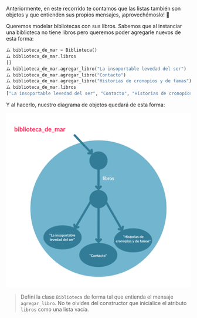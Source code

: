 Anteriormente, en este recorrido te contamos que las listas también son objetos y que entienden sus propios mensajes, ¡aprovechémoslo! :raised_hands:

Queremos modelar bibliotecas con sus libros. Sabemos que al instanciar una biblioteca no tiene libros pero queremos poder agregarle nuevos de esta forma:

```python
ム biblioteca_de_mar = Biblioteca()
ム biblioteca_de_mar.libros
[]
ム biblioteca_de_mar.agregar_libro("La insoportable levedad del ser")
ム biblioteca_de_mar.agregar_libro("Contacto")
ム biblioteca_de_mar.agregar_libro("Historias de cronopios y de famas")
ム biblioteca_de_mar.libros
["La insoportable levedad del ser", "Contacto", "Historias de cronopios y de famas"]
```

Y al hacerlo, nuestro diagrama de objetos quedará de esta forma:

<img src="https://raw.githubusercontent.com/MumukiProject/mumuki-guia-python3-colecciones/master/assets/objetos_nuevo2-17_1663684194201.svg" alt="objetos_nuevo2-17_1663684194201.svg" width="550px" height="auto">

> Definí la clase `Biblioteca` de forma tal que entienda el mensaje `agregar_libro`. No te olvides del constructor que inicialice el atributo `libros` como una lista vacía.